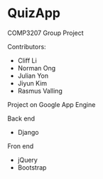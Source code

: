QuizApp
=======

COMP3207 Group Project

Contributors:
* Cliff Li
* Norman Ong
* Julian Yon
* Jiyun Kim
* Rasmus Valling

Project on Google App Engine

Back end
* Django

Fron end
* jQuery
* Bootstrap
